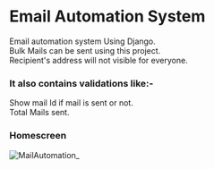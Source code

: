 # Email Automation System

Email automation system Using Django. <br>
Bulk Mails can be sent using this project. <br>
Recipient's address will not visible for everyone. <br>
<h3>It also contains validations like:-</h3> 
Show mail Id if mail is sent or not. <br>
Total Mails sent. <br>

<h3>Homescreen</h3>


![MailAutomation_](https://user-images.githubusercontent.com/46090035/96672068-01646e00-1381-11eb-83e6-6c27e09a6776.png)

